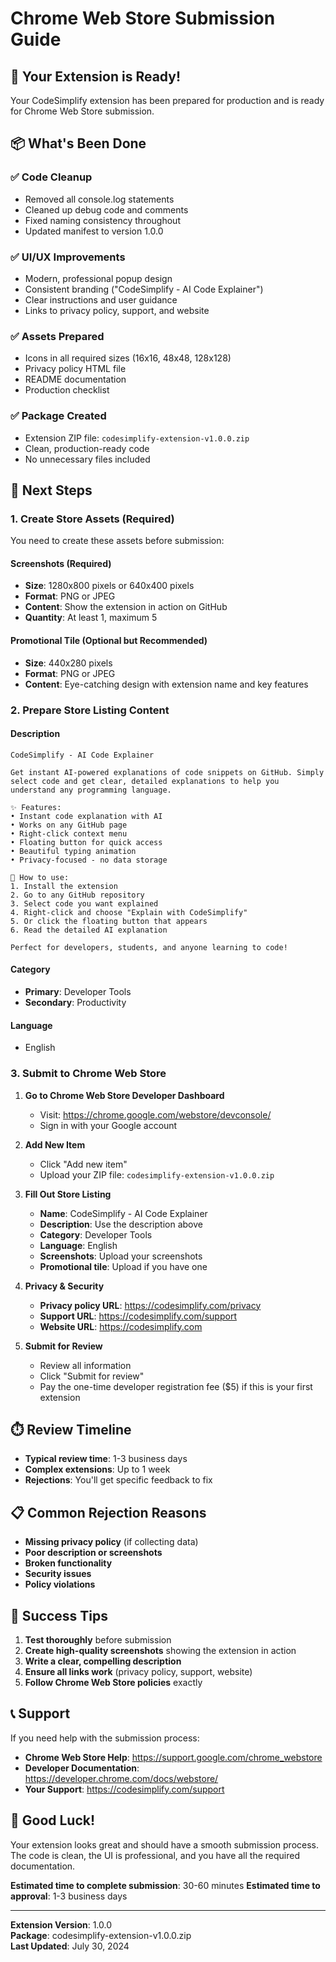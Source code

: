 # Chrome Web Store Submission Guide

## 🎉 Your Extension is Ready!

Your CodeSimplify extension has been prepared for production and is ready for Chrome Web Store submission.

## 📦 What's Been Done

### ✅ Code Cleanup
- Removed all console.log statements
- Cleaned up debug code and comments
- Fixed naming consistency throughout
- Updated manifest to version 1.0.0

### ✅ UI/UX Improvements
- Modern, professional popup design
- Consistent branding ("CodeSimplify - AI Code Explainer")
- Clear instructions and user guidance
- Links to privacy policy, support, and website

### ✅ Assets Prepared
- Icons in all required sizes (16x16, 48x48, 128x128)
- Privacy policy HTML file
- README documentation
- Production checklist

### ✅ Package Created
- Extension ZIP file: `codesimplify-extension-v1.0.0.zip`
- Clean, production-ready code
- No unnecessary files included

## 🚀 Next Steps

### 1. Create Store Assets (Required)
You need to create these assets before submission:

#### Screenshots (Required)
- **Size**: 1280x800 pixels or 640x400 pixels
- **Format**: PNG or JPEG
- **Content**: Show the extension in action on GitHub
- **Quantity**: At least 1, maximum 5

#### Promotional Tile (Optional but Recommended)
- **Size**: 440x280 pixels
- **Format**: PNG or JPEG
- **Content**: Eye-catching design with extension name and key features

### 2. Prepare Store Listing Content

#### Description
```
CodeSimplify - AI Code Explainer

Get instant AI-powered explanations of code snippets on GitHub. Simply select code and get clear, detailed explanations to help you understand any programming language.

✨ Features:
• Instant code explanation with AI
• Works on any GitHub page
• Right-click context menu
• Floating button for quick access
• Beautiful typing animation
• Privacy-focused - no data storage

🔧 How to use:
1. Install the extension
2. Go to any GitHub repository
3. Select code you want explained
4. Right-click and choose "Explain with CodeSimplify"
5. Or click the floating button that appears
6. Read the detailed AI explanation

Perfect for developers, students, and anyone learning to code!
```

#### Category
- **Primary**: Developer Tools
- **Secondary**: Productivity

#### Language
- English

### 3. Submit to Chrome Web Store

1. **Go to Chrome Web Store Developer Dashboard**
   - Visit: https://chrome.google.com/webstore/devconsole/
   - Sign in with your Google account

2. **Add New Item**
   - Click "Add new item"
   - Upload your ZIP file: `codesimplify-extension-v1.0.0.zip`

3. **Fill Out Store Listing**
   - **Name**: CodeSimplify - AI Code Explainer
   - **Description**: Use the description above
   - **Category**: Developer Tools
   - **Language**: English
   - **Screenshots**: Upload your screenshots
   - **Promotional tile**: Upload if you have one

4. **Privacy & Security**
   - **Privacy policy URL**: https://codesimplify.com/privacy
   - **Support URL**: https://codesimplify.com/support
   - **Website URL**: https://codesimplify.com

5. **Submit for Review**
   - Review all information
   - Click "Submit for review"
   - Pay the one-time developer registration fee ($5) if this is your first extension

## ⏱️ Review Timeline

- **Typical review time**: 1-3 business days
- **Complex extensions**: Up to 1 week
- **Rejections**: You'll get specific feedback to fix

## 📋 Common Rejection Reasons

- **Missing privacy policy** (if collecting data)
- **Poor description or screenshots**
- **Broken functionality**
- **Security issues**
- **Policy violations**

## 🎯 Success Tips

1. **Test thoroughly** before submission
2. **Create high-quality screenshots** showing the extension in action
3. **Write a clear, compelling description**
4. **Ensure all links work** (privacy policy, support, website)
5. **Follow Chrome Web Store policies** exactly

## 📞 Support

If you need help with the submission process:

- **Chrome Web Store Help**: https://support.google.com/chrome_webstore
- **Developer Documentation**: https://developer.chrome.com/docs/webstore/
- **Your Support**: https://codesimplify.com/support

## 🎊 Good Luck!

Your extension looks great and should have a smooth submission process. The code is clean, the UI is professional, and you have all the required documentation.

**Estimated time to complete submission**: 30-60 minutes
**Estimated time to approval**: 1-3 business days

---

**Extension Version**: 1.0.0  
**Package**: codesimplify-extension-v1.0.0.zip  
**Last Updated**: July 30, 2024 